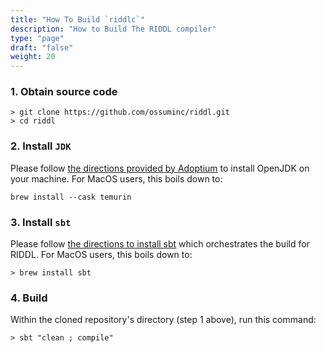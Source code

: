 ```yaml
---
title: "How To Build `riddlc`"
description: "How to Build The RIDDL compiler"
type: "page"
draft: "false"
weight: 20
---
```


### 1. Obtain source code
```shell
> git clone https://github.com/ossuminc/riddl.git
> cd riddl
```

### 2. Install `JDK`

Please follow 
[the directions provided by Adoptium](https://adoptium.net/installation/) to 
install OpenJDK on your machine. For MacOS users, this boils down to:
```shell
brew install --cask temurin
```

### 3. Install `sbt`
Please follow [the directions to install sbt](https://www.scala-sbt.org/1.x/docs/Setup.html)
which orchestrates the build for RIDDL. For MacOS users, this boils down to:

```shell
> brew install sbt
```

### 4. Build
Within the cloned repository's directory (step 1 above), run this command:

```shell
> sbt "clean ; compile" 
```
